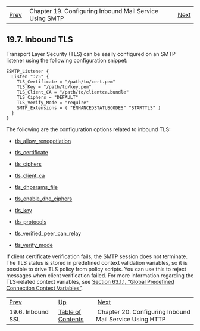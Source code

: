 |     |     |     |
| --- | --- | --- |
| [Prev](inbound_ssl)  | Chapter 19. Configuring Inbound Mail Service Using SMTP |  [Next](http_listener) |

## 19.7. Inbound TLS

Transport Layer Security (TLS) can be easily configured on an SMTP listener using the following configuration snippet:

```
ESMTP_Listener {
  Listen ":25" {
    TLS_Certificate = "/path/to/cert.pem"
    TLS_Key = "/path/to/key.pem"
    TLS_Client_CA = "/path/to/clientca.bundle"
    TLS_Ciphers = "DEFAULT"
    TLS_Verify_Mode = "require"
    SMTP_Extensions = ( "ENHANCEDSTATUSCODES" "STARTTLS" )
  }
}
```

The following are the configuration options related to inbound TLS:

*   [tls_allow_renegotiation](config.tls_allow_renegotiation "tls_allow_renegotiation")

*   [tls_certificate](config.tls_certificate "tls_certificate")

*   [tls_ciphers](config.tls_ciphers "tls_ciphers")

*   [tls_client_ca](config.tls_client_ca "tls_client_ca")

*   [tls_dhparams_file](conf.ref.tls_dhparams_file "tls_dhparams_file")

*   [tls_enable_dhe_ciphers](conf.ref.tls_enable_dhe_ciphers "tls_enable_dhe_ciphers")

*   [tls_key](config.tls_key "tls_key")

*   [tls_protocols](config.tls_protocols "tls_protocols")

*   tls_verified_peer_can_relay

*   [tls_verify_mode](config.tls_verify_mode "tls_verify_mode")

If client certificate verification fails, the SMTP session does not terminate. The TLS status is stored in predefined context validation variables, so it is possible to drive TLS policy from policy scripts. You can use this to reject messages when client verification failed. For more information regarding the TLS-related context variables, see [Section 63.1.1, “Global Predefined Connection Context Variables”](policy.context.variables#policy.predefined-context-conn-global "63.1.1. Global Predefined Connection Context Variables").

|     |     |     |
| --- | --- | --- |
| [Prev](inbound_ssl)  | [Up](esmtp_listener) |  [Next](http_listener) |
| 19.6. Inbound SSL  | [Table of Contents](index) |  Chapter 20. Configuring Inbound Mail Service Using HTTP |

